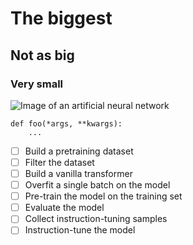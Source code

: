 # The biggest
## Not as big
### Very small

![Image of an artificial neural network](https://images.app.goo.gl/58kHRPBj3qAPQjDu5)

```
def foo(*args, **kwargs):
    ...
```

- [ ] Build a pretraining dataset
- [ ] Filter the dataset
- [ ] Build a vanilla transformer
- [ ] Overfit a single batch on the model
- [ ] Pre-train the model on the training set
- [ ] Evaluate the model
- [ ] Collect instruction-tuning samples
- [ ] Instruction-tune the model 
